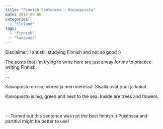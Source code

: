 ```yaml
---
title: "Finnish Sentences - Kaivopuistu"
date: 2012-05-06
categories: 
  - "finland"
tags: 
  - "finnish"
  - "language"
---
```


Disclaimer: I am still studying Finnish and not so good :)

The posts that I'm trying to write here are just a way for me to practice writing Finnish.

\--

Kaivopuisto on iso, vihreä ja meri vieressä. Sisällä ovat puut ja kukat.

Kaivopuisto is big, green and next to the sea. Inside are trees and flowers.

 

\-- Turned out this sentence was not the best finnish :) Puistossa and partitivi might be better to use!
